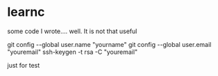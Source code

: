 # learnc

some code I wrote....
well. It is not that useful

git config --global user.name "yourname"
git config --global user.email "youremail"
ssh-keygen -t rsa -C "youremail"

just for test
